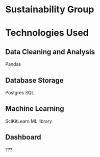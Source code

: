 # Sustainability Group 

# Technologies Used
## Data Cleaning and Analysis
Pandas 

## Database Storage
Postgres SQL

## Machine Learning
SciKitLearn ML library 

## Dashboard
???
